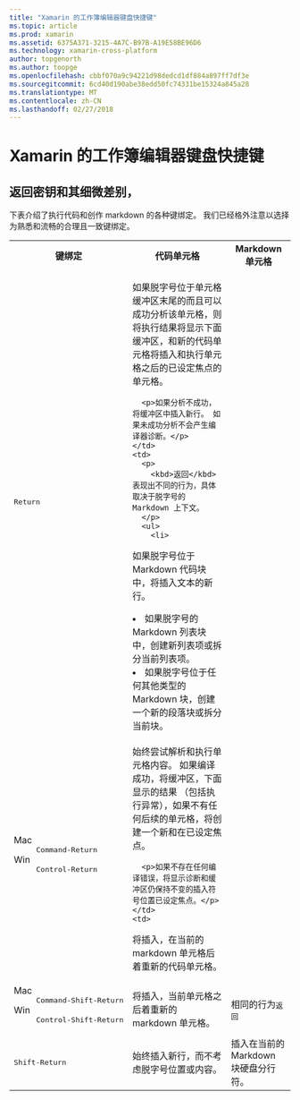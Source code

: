 ```yaml
---
title: "Xamarin 的工作簿编辑器键盘快捷键"
ms.topic: article
ms.prod: xamarin
ms.assetid: 6375A371-3215-4A7C-B97B-A19E58BE96D6
ms.technology: xamarin-cross-platform
author: topgenorth
ms.author: toopge
ms.openlocfilehash: cbbf070a9c94221d98dedcd1df884a897ff7df3e
ms.sourcegitcommit: 6cd40d190abe38edd50fc74331be15324a845a28
ms.translationtype: MT
ms.contentlocale: zh-CN
ms.lasthandoff: 02/27/2018
---
```

# <a name="xamarin-workbooks-editor-keyboard-shortcuts"></a>Xamarin 的工作簿编辑器键盘快捷键

## <a name="the-return-key-and-its-nuances"></a>返回密钥和其细微差别，

下表介绍了执行代码和创作 markdown 的各种键绑定。 我们已经格外注意以选择为熟悉和流畅的合理且一致键绑定。

<table>
  <tr>
    <th>键绑定</th>
    <th>代码单元格</th>
    <th>Markdown 单元格</th>
  </tr>
  <tr>
    <td><kbd>Return</kbd></td>
    <td>
      <p>如果脱字号位于单元格缓冲区末尾的而且可以成功分析该单元格，则将执行结果将显示下面缓冲区，和新的代码单元格将插入和执行单元格之后的已设定焦点的单元格。</p>
      
      <p>如果分析不成功，将缓冲区中插入新行。 如果未成功分析不会产生编译器诊断。</p>
    </td>
    <td>
      <p>
        <kbd>返回</kbd>表现出不同的行为，具体取决于脱字号的 Markdown 上下文。
      </p>
      <ul>
        <li>
如果脱字号位于 Markdown 代码块中，将插入文本的新行。
        </li>
        <li>
如果脱字号的 Markdown 列表块中，创建新列表项或拆分当前列表项。
        </li>
        <li>
如果脱字号位于任何其他类型的 Markdown 块，创建一个新的段落块或拆分当前块。
        </li>
    </td>
  </tr>
  <tr>
    <td>
      <dl>
        <dt>Mac</dt>
        <dd><kbd>Command‑Return</kbd></dd>
        <dt>Win</dt>
        <dd><kbd>Control‑Return</kbd></dd>
      </dl>
    </td>
    <td>
      <p>始终尝试解析和执行单元格内容。 如果编译成功，将缓冲区，下面显示的结果 （包括执行异常），如果不有任何后续的单元格，将创建一个新和在已设定焦点。</p>
      
      <p>如果不存在任何编译错误，将显示诊断和缓冲区仍保持不变的插入符号位置已设定焦点。</p>
    </td>
    <td>
将插入，在当前的 markdown 单元格后着重新的代码单元格。
    </td>
  </tr>
  <tr>
    <td>
      <dl>
        <dt>Mac</dt>
        <dd><kbd>Command‑Shift‑Return</kbd></dd>
        <dt>Win</dt>
        <dd><kbd>Control‑Shift‑Return</kbd></dd>
      </dl>
    </td>
    <td>
将插入，当前单元格之后着重新的 markdown 单元格。
    </td>
    <td>
相同的行为<kbd>返回</kbd>
    </td>
  </tr>
  <tr>
    <td><kbd>Shift‑Return</kbd></td>
    <td>
始终插入新行，而不考虑脱字号位置或内容。
    </td>
    <td>
插入在当前的 Markdown 块硬盘分行符。
    </td>
  </tr>
</table>
